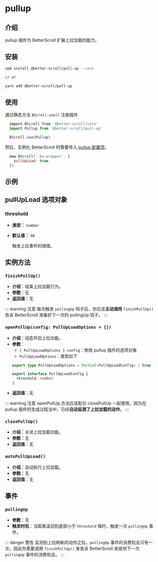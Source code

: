 # pullup

## 介绍

pullup 插件为 BetterScroll 扩展上拉加载的能力。

## 安装

```bash
npm install @better-scroll/pull-up --save

// or

yarn add @better-scroll/pull-up
```

## 使用

通过静态方法 `BScroll.use()` 注册插件

```js
  import BScroll from '@better-scroll/core'
  import Pullup from '@better-scroll/pull-up'

  BScroll.use(Pullup)
```

然后，实例化 BetterScroll 时需要传入[ pullup 配置项](./pullup.html#pullupload-选项对象)。

```js
  new BScroll('.bs-wrapper', {
    pullUpLoad: true
  })
```
## 示例

<demo qrcode-url="pullup/">
  <template slot="code-template">
    <<< @/examples/vue/components/pullup/default.vue?template
  </template>
  <template slot="code-script">
    <<< @/examples/vue/components/pullup/default.vue?script
  </template>
  <template slot="code-style">
    <<< @/examples/vue/components/pullup/default.vue?style
  </template>
  <pullup-default slot="demo"></pullup-default>
</demo>

## pullUpLoad 选项对象

### threshold

  - **类型：** `number`
  - **默认值：** `90`

    触发上拉事件的阈值。

## 实例方法

### `finishPullUp()`

  - **介绍**：结束上拉加载行为。
  - **参数**：无
  - **返回值**：无

  ::: warning 注意
  每次触发 `pullingUp` 钩子后，你应该**主动调用** `finishPullUp()` 告诉 BetterScroll 准备好下一次的 pullingUp 钩子。
  :::

### `openPullUp(config: PullUpLoadOptions = {})`

  - **介绍**：动态开启上拉功能。
  - **参数**：
    - `{ PullUpLoadOptions } config`：修改 pullup 插件的选项对象
    - `PullUpLoadOptions`：类型如下
    ```typescript
    export type PullUpLoadOptions = Partial<PullUpLoadConfig> | true

    export interface PullUpLoadConfig {
      threshold: number
    }
    ```
  - **返回值**：无

  ::: warning 注意
  openPullUp 方法应该配合 closePullUp 一起使用，因为在 pullup 插件的生成过程当中，已经**自动监测了上拉加载的动作**。
  :::

### `closePullUp()`

  - **介绍**：关闭上拉加载功能。
  - **参数**：无
  - **返回值**：无

### `autoPullUpLoad()`

  - **介绍**：自动执行上拉加载。
  - **参数**：无
  - **返回值**：无

## 事件

### `pullingUp`

  - **参数**：无
  - **触发时机**：当距离滚动到底部小于 `threshold` 值时，触发一次 `pullingUp` 事件。

  ::: danger 警告
  监测到上拉刷新的动作之后，`pullingUp` 事件的消费机会只有一次，因此你需要调用 `finishPullUp()` 来告诉 BetterScroll 来提供下一次 `pullingUp` 事件的消费机会。
  :::